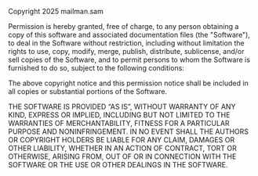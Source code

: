 Copyright 2025 mailman.sam

Permission is hereby granted, free of charge,
to any person obtaining a copy of this software
and associated documentation files (the "Software"),
to deal in the Software without restriction,
including without limitation the rights to use,
copy, modify, merge, publish, distribute, sublicense,
and/or sell copies of the Software,
and to permit persons to whom the Software is
furnished to do so, subject to the
following conditions:

The above copyright notice and this permission
notice shall be included in all copies or substantial
portions of the Software.

THE SOFTWARE IS PROVIDED “AS IS”,
WITHOUT WARRANTY OF ANY KIND, EXPRESS OR IMPLIED,
INCLUDING BUT NOT LIMITED TO
THE WARRANTIES OF MERCHANTABILITY,
FITNESS FOR A PARTICULAR PURPOSE AND NONINFRINGEMENT.
IN NO EVENT SHALL THE AUTHORS OR COPYRIGHT
HOLDERS BE LIABLE FOR ANY CLAIM,
DAMAGES OR OTHER LIABILITY,
WHETHER IN AN ACTION OF CONTRACT,
TORT OR OTHERWISE, ARISING FROM,
OUT OF OR IN CONNECTION WITH THE SOFTWARE
OR THE USE OR OTHER DEALINGS IN THE SOFTWARE.
